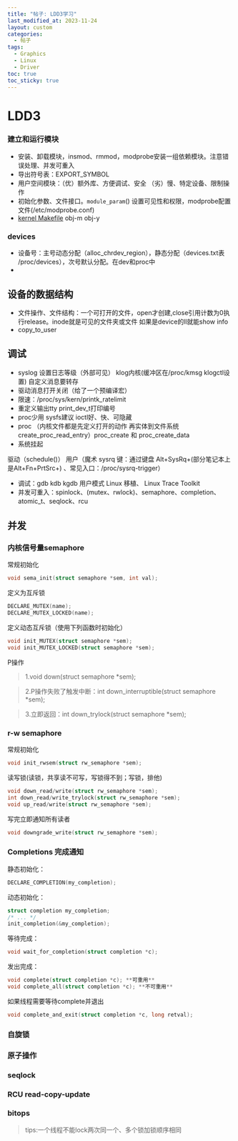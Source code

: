```yaml
---
title: "帖子: LDD3学习"
last_modified_at: 2023-11-24
layout: custom
categories:
  - 帖子
tags:
  - Graphics
  - Linux
  - Driver
toc: true
toc_sticky: true
--- 
```


# LDD3

### 建立和运行模块
* 安装、卸载模块，insmod、rmmod，modprobe安装一组依赖模块。注意错误处理、并发可重入
* 导出符号表：EXPORT_SYMBOL
* 用户空间模块：（优）额外库、方便调试、安全 （劣）慢、特定设备、限制操作
* 初始化参数、文件接口。`module_param`() 设置可见性和权限，modprobe配置文件(/etc/modprobe.conf)
* [kernel Makefile](https://github.com/torvalds/linux/blob/master/Documentation/kbuild/makefiles.rst) obj-m obj-y


### devices
* 设备号：主号动态分配（alloc_chrdev_region），静态分配（devices.txt表 /proc/devices），次号默认分配。在dev和proc中
* 


## 设备的数据结构
* 文件操作、文件结构：一个可打开的文件，open才创建,close引用计数为0执行release。inode就是可见的文件夹或文件 如果是device的ll就能show info
* copy_to_user

## 调试
* syslog 设置日志等级（外部可见） klog内核(缓冲区在/proc/kmsg klogctl设置)  自定义消息要转存
* 驱动消息打开关闭（给了一个预编译宏）
* 限速：/proc/sys/kern/printk_ratelimit
* 重定义输出tty print_dev_t打印编号
* proc少用 sysfs建议 ioctl好、快、可隐藏
* proc （内核文件都是先定义打开的动作 再实体到文件系统create_proc_read_entry）proc_create 和 proc_create_data
* 系统挂起 



驱动（schedule()） 用户（魔术 sysrq 键：通过键盘 Alt+SysRq+<command key>(部分笔记本上是Alt+Fn+PrtSrc+<command key>) 、常见入口：/proc/sysrq-trigger）



* 调试：gdb kdb kgdb 用户模式 Linux 移植、 Linux Trace Toolkit 
* 并发可重入：spinlock、(mutex、rwlock)、semaphore、completion、atomic_t、seqlock、rcu

## 并发

### 内核信号量semaphore

常规初始化 

```cpp
void sema_init(struct semaphore *sem, int val);
```

定义为互斥锁 

```cpp
DECLARE_MUTEX(name);
DECLARE_MUTEX_LOCKED(name);
```

定义动态互斥锁（使用下列函数时初始化）

```cpp
void init_MUTEX(struct semaphore *sem);
void init_MUTEX_LOCKED(struct semaphore *sem);
```

P操作

> 1.void down(struct semaphore *sem);

> 2.P操作失败了触发中断：int down_interruptible(struct semaphore *sem); 

> 3.立即返回：int down_trylock(struct semaphore *sem);

### r-w semaphore

常规初始化

```cpp
void init_rwsem(struct rw_semaphore *sem); 
```

读写锁(读锁，共享读不可写，写锁得不到；写锁，排他)

```cpp
void down_read/write(struct rw_semaphore *sem);
int down_read/write_trylock(struct rw_semaphore *sem);
void up_read/write(struct rw_semaphore *sem);
```

写完立即通知所有读者 

```cpp
void downgrade_write(struct rw_semaphore *sem);
```

### Completions 完成通知

静态初始化：

```cpp
DECLARE_COMPLETION(my_completion);
```
动态初始化：

```cpp
struct completion my_completion;
/* ... */
init_completion(&my_completion);
```
等待完成：

```cpp
void wait_for_completion(struct completion *c);
```


发出完成：

```cpp
void complete(struct completion *c); **可重用**
void complete_all(struct completion *c); **不可重用**
```

如果线程需要等待complete并退出

```cpp
void complete_and_exit(struct completion *c, long retval);
```


### 自旋锁

### 原子操作

### seqlock

### RCU read-copy-update

### bitops
> tips:一个线程不能lock两次同一个、多个锁加锁顺序相同
